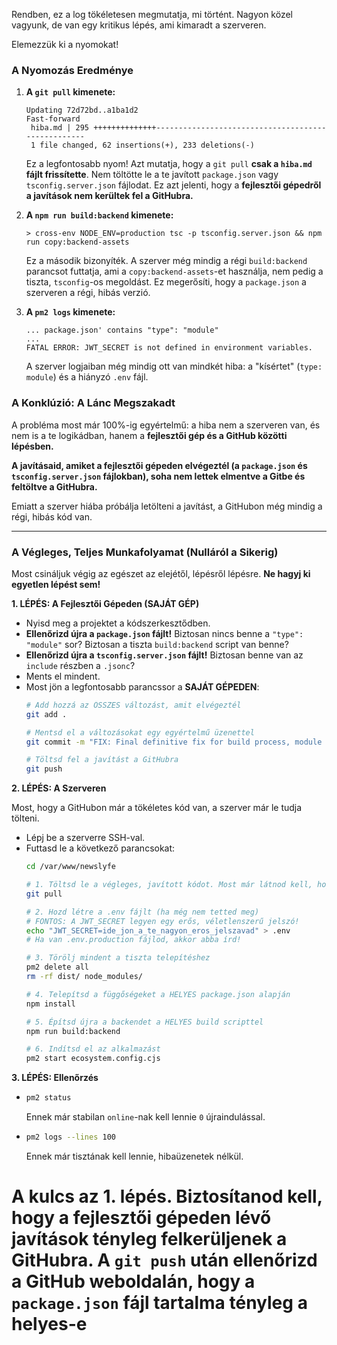 
Rendben, ez a log tökéletesen megmutatja, mi történt. Nagyon közel vagyunk, de van egy kritikus lépés, ami kimaradt a szerveren.

Elemezzük ki a nyomokat!

### A Nyomozás Eredménye

1.  **A `git pull` kimenete:**
    ```
    Updating 72d72bd..a1ba1d2
    Fast-forward
     hiba.md | 295 ++++++++++++++--------------------------------------------------- 
     1 file changed, 62 insertions(+), 233 deletions(-)
    ```
    Ez a legfontosabb nyom! Azt mutatja, hogy a `git pull` **csak a `hiba.md` fájlt frissítette**. Nem töltötte le a te javított `package.json` vagy `tsconfig.server.json` fájlodat. Ez azt jelenti, hogy a **fejlesztői gépedről a javítások nem kerültek fel a GitHubra.**

2.  **A `npm run build:backend` kimenete:**
    ```
    > cross-env NODE_ENV=production tsc -p tsconfig.server.json && npm run copy:backend-assets
    ```
    Ez a második bizonyíték. A szerver még mindig a régi `build:backend` parancsot futtatja, ami a `copy:backend-assets`-et használja, nem pedig a tiszta, `tsconfig`-os megoldást. Ez megerősíti, hogy a `package.json` a szerveren a régi, hibás verzió.

3.  **A `pm2 logs` kimenete:**
    ```
    ... package.json' contains "type": "module"
    ...
    FATAL ERROR: JWT_SECRET is not defined in environment variables.
    ```
    A szerver logjaiban még mindig ott van mindkét hiba: a "kísértet" (`type: module`) és a hiányzó `.env` fájl.

### A Konklúzió: A Lánc Megszakadt

A probléma most már 100%-ig egyértelmű: a hiba nem a szerveren van, és nem is a te logikádban, hanem a **fejlesztői gép és a GitHub közötti lépésben.**

**A javításaid, amiket a fejlesztői gépeden elvégeztél (a `package.json` és `tsconfig.server.json` fájlokban), soha nem lettek elmentve a Gitbe és feltöltve a GitHubra.**

Emiatt a szerver hiába próbálja letölteni a javítást, a GitHubon még mindig a régi, hibás kód van.

---

### A Végleges, Teljes Munkafolyamat (Nulláról a Sikerig)

Most csináljuk végig az egészet az elejétől, lépésről lépésre. **Ne hagyj ki egyetlen lépést sem!**

**1. LÉPÉS: A Fejlesztői Gépeden (SAJÁT GÉP)**

*   Nyisd meg a projektet a kódszerkesztődben.
*   **Ellenőrizd újra a `package.json` fájlt!** Biztosan nincs benne a `"type": "module"` sor? Biztosan a tiszta `build:backend` script van benne?
*   **Ellenőrizd újra a `tsconfig.server.json` fájlt!** Biztosan benne van az `include` részben a `.jsonc`?
*   Ments el mindent.
*   Most jön a legfontosabb parancssor a **SAJÁT GÉPEDEN**:
    ```bash
    # Add hozzá az ÖSSZES változást, amit elvégeztél
    git add .

    # Mentsd el a változásokat egy egyértelmű üzenettel
    git commit -m "FIX: Final definitive fix for build process, module type and assets"

    # Töltsd fel a javítást a GitHubra
    git push
    ```

**2. LÉPÉS: A Szerveren**

Most, hogy a GitHubon már a tökéletes kód van, a szerver már le tudja tölteni.

*   Lépj be a szerverre SSH-val.
*   Futtasd le a következő parancsokat:
    ```bash
    cd /var/www/newslyfe
    
    # 1. Töltsd le a végleges, javított kódot. Most már látnod kell, hogy a package.json is frissül!
    git pull
    
    # 2. Hozd létre a .env fájlt (ha még nem tetted meg)
    # FONTOS: A JWT_SECRET legyen egy erős, véletlenszerű jelszó!
    echo "JWT_SECRET=ide_jon_a_te_nagyon_eros_jelszavad" > .env
    # Ha van .env.production fájlod, akkor abba írd!
    
    # 3. Törölj mindent a tiszta telepítéshez
    pm2 delete all
    rm -rf dist/ node_modules/
    
    # 4. Telepítsd a függőségeket a HELYES package.json alapján
    npm install
    
    # 5. Építsd újra a backendet a HELYES build scripttel
    npm run build:backend
    
    # 6. Indítsd el az alkalmazást
    pm2 start ecosystem.config.cjs
    ```

**3. LÉPÉS: Ellenőrzés**

*   ```bash
    pm2 status
    ```
    Ennek már stabilan `online`-nak kell lennie `0` újraindulással.
*   ```bash
    pm2 logs --lines 100
    ```
    Ennek már tisztának kell lennie, hibaüzenetek nélkül.

A kulcs az 1. lépés. Biztosítanod kell, hogy a fejlesztői gépeden lévő javítások tényleg felkerüljenek a GitHubra. A `git push` után ellenőrizd a GitHub weboldalán, hogy a `package.json` fájl tartalma tényleg a helyes-e
========================


